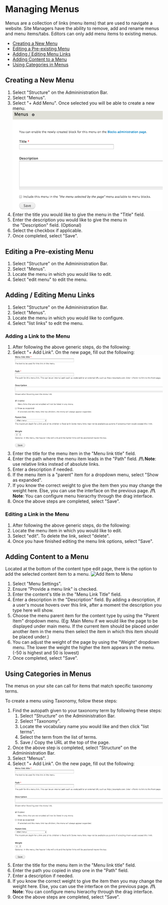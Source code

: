 # Managing Menus

Menus are a collection of links (menu items) that are used to navigate a
website. Site Managers have the ability to remove, add and rename menus
and menu items/tabs. Editors can only add menu items to existing menus.

* [Creating a New Menu](menuitems.md#creating-a-new-menu)
* [Editing a Pre-existing Menu](menuitems.md#editing-a-pre-existing-menu)
* [Adding / Editing Menu Links](menuitems.md#adding--editing-menu-links)
* [Adding Content to a Menu](menuitems.md#adding-content-to-a-menu)
* [Using Categories in Menus](menuitems.md#using-categories-in-menus)


## Creating a New Menu

1. Select "Structure" on the Admininistration Bar.
2. Select "Menus".
3. Select "+ Add Menu". Once selected you will be able to create a new menu.
   ![Add Menu Page](images/createMenu.png)
4. Enter the title you would like to give the menu in the "Title" field.
5. Enter the description you would like to give the menu in the "Description" field. (Optional)
6. Select the checkbox if applicable.
7. Once completed, select "Save".

## Editing a Pre-existing Menu
1. Select "Structure" on the Admininistration Bar.
2. Select "Menus". 
3. Locate the menu in which you would like to edit.
4. Select "edit menu" to edit the menu.

## Adding / Editing Menu Links
1. Select "Structure" on the Admininistration Bar.
2. Select "Menus". 
3. Locate the menu in which you would like to configure.
4. Select "list links" to edit the menu.

### Adding a Link to the Menu
1. After following the above generic steps, do the following:
2. Select "+ Add Link". On the new page, fill out the following:
   ![image](images/addMenuLink.png)
3. Enter the title for the menu item in the "Menu link title" field.
4. Enter the path where the menu item leads in the "Path" field. **/!\ Note**: use relative links instead of absolute links.
5. Enter a description if needed.
6. If the menu item is a "parent" item for a dropdown menu, select "Show as expanded".
7. If you know the correct weight to give the item then you may change the weight here. Else, you can use the interface on the previous page. **/!\ Note**: You can configure menu hieracrhy through the drag interface.
8. Once the above steps are completed, select "Save".

### Editing a Link in the Menu
1. After following the above generic steps, do the following:
2. Locate the menu item in which you would like to edit.
3. Select "edit". To delete the link, select "delete".
4. Once you have finished editing the menu link options, select "Save".

## Adding Content to a Menu
Located at the bottom of the content type edit page, there is the option to add the selected content item to a menu.
![Add Item to Menu](images/pagekeyoptmenu.png)

1. Select "Menu Settings".
2. Ensure "Provide a menu link" is checked.
3. Enter the content's title in the "Menu Link Title" field.
4. Enter a description in the "Description" field.	By adding a description, if a user's mouse hovers over this link, after a moment the description you type here will show.
5. Choose the menu parent item for the content type by using the "Parent Item" dropdown menu. (Eg: Main Menu if we would like the page to be displayed under main menu. If the current item should be placed under another item in the menu then select the item in which this item should be placed under.)
6. You can adjust the weight of the page by using the "Weight" dropdown menu. The lower the weight the higher the item appears in the menu. (-50 is highest and 50 is lowest)
7. Once completed, select "Save".

## Using Categories in Menus
The menus on your site can call for items that match specific taxonomy terms. 

To create a menu using Taxonomy, follow these steps:

1. Find the autopath given to your taxonomy term by following these steps:
    1. Select "Structure" on the Admininistration Bar.
    2. Select "Taxonomy". 
    3. Locate the vocabulary name you would like and then click "list terms".
    4. Select the term from the list of terms.
    5. Save / Copy the URL at the top of the page.
2. Once the above step is completed, select "Structure" on the Admininistration Bar.
3. Select "Menus". 
3. Select "+ Add Link". On the new page, fill out the following:
   ![image](images/addMenuLink.png)
4. Enter the title for the menu item in the "Menu link title" field.
5. Enter the path you copied in step one in the "Path" field.
6. Enter a description if needed.
8. If you know the correct weight to give the item then you may change the weight here. Else, you can use the interface on the previous page. **/!\ Note**: You can configure menu hieracrhy through the drag interface.
9. Once the above steps are completed, select "Save".
